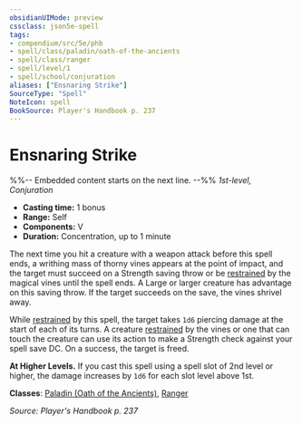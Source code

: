 ```yaml
---
obsidianUIMode: preview
cssclass: json5e-spell
tags:
- compendium/src/5e/phb
- spell/class/paladin/oath-of-the-ancients
- spell/class/ranger
- spell/level/1
- spell/school/conjuration
aliases: ["Ensnaring Strike"]
SourceType: "Spell"
NoteIcon: spell
BookSource: Player's Handbook p. 237
---
```

# Ensnaring Strike
%%-- Embedded content starts on the next line. --%%
*1st-level, Conjuration*  

- **Casting time:** 1 bonus
- **Range:** Self
- **Components:** V
- **Duration:** Concentration, up to 1 minute

The next time you hit a creature with a weapon attack before this spell ends, a writhing mass of thorny vines appears at the point of impact, and the target must succeed on a Strength saving throw or be [restrained](/2-Mechanics/CLI/rules/conditions.md#restrained) by the magical vines until the spell ends. A Large or larger creature has advantage on this saving throw. If the target succeeds on the save, the vines shrivel away.

While [restrained](/2-Mechanics/CLI/rules/conditions.md#restrained) by this spell, the target takes `1d6` piercing damage at the start of each of its turns. A creature [restrained](/2-Mechanics/CLI/rules/conditions.md#restrained) by the vines or one that can touch the creature can use its action to make a Strength check against your spell save DC. On a success, the target is freed.

**At Higher Levels.** If you cast this spell using a spell slot of 2nd level or higher, the damage increases by `1d6` for each slot level above 1st.

**Classes**: [Paladin (Oath of the Ancients)](/2-Mechanics/CLI/classes/paladin-oath-of-the-ancients.md), [Ranger](/2-Mechanics/CLI/classes/ranger.md)

*Source: Player's Handbook p. 237*